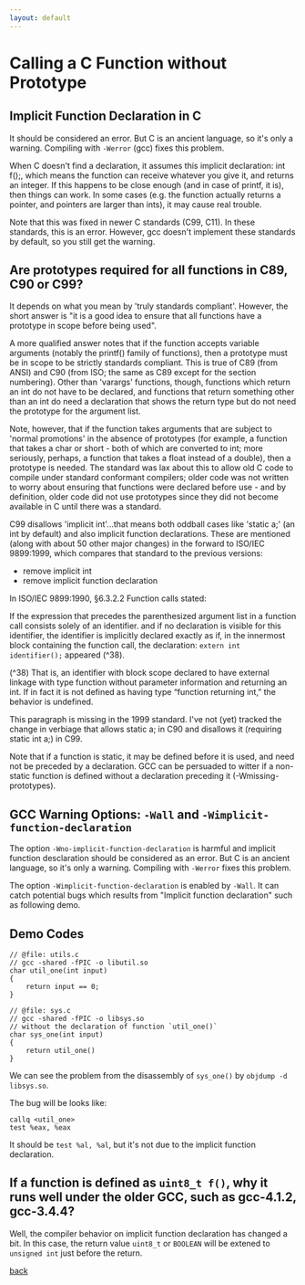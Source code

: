 ```yaml
---
layout: default
---
```


# Calling a C Function without Prototype

## Implicit Function Declaration in C

It should be considered an error. But C is an ancient language, so it's only a warning.
Compiling with `-Werror` (gcc) fixes this problem.

When C doesn't find a declaration, it assumes this implicit declaration: int f();, which means the function can receive whatever you give it, and returns an integer. If this happens to be close enough (and in case of printf, it is), then things can work. In some cases (e.g. the function actually returns a pointer, and pointers are larger than ints), it may cause real trouble.

Note that this was fixed in newer C standards (C99, C11). In these standards, this is an error. However, gcc doesn't implement these standards by default, so you still get the warning.

## Are prototypes required for all functions in C89, C90 or C99?

It depends on what you mean by 'truly standards compliant'. However, the short answer is "it is a good idea to ensure that all functions have a prototype in scope before being used".

A more qualified answer notes that if the function accepts variable arguments (notably the printf() family of functions), then a prototype must be in scope to be strictly standards compliant. This is true of C89 (from ANSI) and C90 (from ISO; the same as C89 except for the section numbering). Other than 'varargs' functions, though, functions which return an int do not have to be declared, and functions that return something other than an int do need a declaration that shows the return type but do not need the prototype for the argument list.

Note, however, that if the function takes arguments that are subject to 'normal promotions' in the absence of prototypes (for example, a function that takes a char or short - both of which are converted to int; more seriously, perhaps, a function that takes a float instead of a double), then a prototype is needed. The standard was lax about this to allow old C code to compile under standard conformant compilers; older code was not written to worry about ensuring that functions were declared before use - and by definition, older code did not use prototypes since they did not become available in C until there was a standard.

C99 disallows 'implicit int'...that means both oddball cases like 'static a;' (an int by default) and also implicit function declarations. These are mentioned (along with about 50 other major changes) in the forward to ISO/IEC 9899:1999, which compares that standard to the previous versions:

* remove implicit int
* remove implicit function declaration

In ISO/IEC 9899:1990, §6.3.2.2 Function calls stated:

If the expression that precedes the parenthesized argument list in a function
call consists solely of an identifier. and if no declaration is visible for
this identifier, the identifier is implicitly declared exactly as if, in the
innermost block containing the function call, the declaration:
`extern int identifier();` appeared (^38).

(^38) That is, an identifier with block scope declared to have external linkage with type function without parameter information and returning an int. If in fact it is not defined as having type “function returning int,” the behavior is undefined.

This paragraph is missing in the 1999 standard. I've not (yet) tracked the change in verbiage that allows static a; in C90 and disallows it (requiring static int a;) in C99.

Note that if a function is static, it may be defined before it is used, and need not be preceded by a declaration. GCC can be persuaded to witter if a non-static function is defined without a declaration preceding it (-Wmissing-prototypes).

## GCC Warning Options: `-Wall` and `-Wimplicit-function-declaration`

The option `-Wno-implicit-function-declaration` is harmful and implicit function desclaration 
should be considered as an error. But C is an ancient language, so it's only a warning. 
Compiling with `-Werror` fixes this problem.

The option `-Wimplicit-function-declaration` is enabled by `-Wall`.
It can catch potential bugs which results from "Implicit function declaration" such as following demo.

## Demo Codes

```
// @file: utils.c
// gcc -shared -fPIC -o libutil.so
char util_one(int input)
{
	return input == 0;
}
```

```
// @file: sys.c
// gcc -shared -fPIC -o libsys.so
// without the declaration of function `util_one()`
char sys_one(int input)
{
	return util_one()
}
```

We can see the problem from the disassembly of `sys_one()` by `objdump -d libsys.so`.

The bug will be looks like:

```
callq <util_one>
test %eax, %eax
```

It should be `test %al, %al`, but it's not due to the implicit function declaration.

## If a function is defined as `uint8_t f()`, why it runs well under the older GCC, such as gcc-4.1.2, gcc-3.4.4?

Well, the compiler behavior on implicit function declaration has changed a bit.
In this case, the return value `uint8_t` or `BOOLEAN` will be extened to `unsigned int` just before the return.



[back](../)


